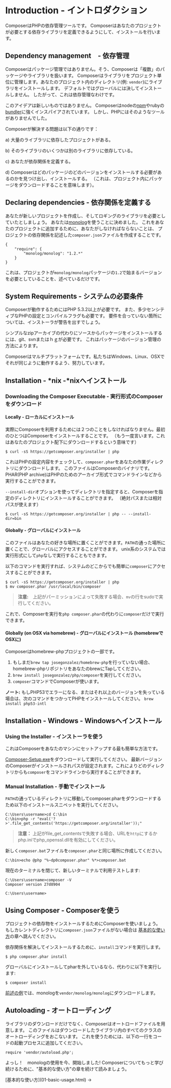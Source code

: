 # Introduction - イントロダクション

ComposerはPHPの依存管理ツールです。
Composerはあなたのプロジェクトが必要とする依存ライブラリを定義できるようにして、インストールを行います。

<!--
Composer is a tool for dependency management in PHP. It allows you to declare
the dependent libraries your project needs and it will install them in your
project for you.
-->

## Dependency management　- 依存管理

Composerはパッケージ管理ではありません。そう、Composerは「複数」のパッケージやライブラリを扱います。
Composerはライブラリをプロジェクト単位に管理します。あなたのプロジェクト内のディレクトリ(例: `vendor`)にライブラリをインストールします。
デフォルトではグローバルには決してインストールしません。
したがって、これは依存管理なわけです。

<!--
Composer is not a package manager. Yes, it deals with "packages" or libraries, but
it manages them on a per-project basis, installing them in a directory (e.g. `vendor`)
inside your project. By default it will never install anything globally. Thus,
it is a dependency manager.
-->

このアイデアは新しいものではありません。
Composerはnodeの[npm](http://npmjs.org/)やrubyの[bundler](http://gembundler.com/)に強くインスパイアされています。
しかし、PHPにはそのようなツールがありませんでした。

Composerが解決する問題は以下の通りです：

a) 大量のライブラリに依存したプロジェクトがある。

b) そのライブラリのいくつかは別のライブラリに依存している。

c) あなたが依存関係を定義する。

d) Composerはどのパッケージのどのバージョンをインストールする必要があるのかを見つけ出し、インストールする。
  （これは、プロジェクト内にパッケージをダウンロードすることを意味します）。

<!--
This idea is not new and Composer is strongly inspired by node's [npm](http://npmjs.org/)
and ruby's [bundler](http://gembundler.com/). But there has not been such a tool
for PHP.

The problem that Composer solves is this:

a) You have a project that depends on a number of libraries.

b) Some of those libraries depend on other libraries.

c) You declare the things you depend on.

d) Composer finds out which versions of which packages need to be installed, and
   installs them (meaning it downloads them into your project).
-->

## Declaring dependencies - 依存関係を定義する

あなたが新しいプロジェクトを作成し、そしてロギングのライブラリを必要としていたとしましょう。
あなたは[monolog](https://github.com/Seldaek/monolog)を使うことに決めました。
これをあなたのプロジェクトに追加するために、あなたがしなければならないことは、
プロジェクトの依存関係を記述した`composer.json`ファイルを作成することです。

<!--
Let's say you are creating a project, and you need a library that does logging.
You decide to use [monolog](https://github.com/Seldaek/monolog). In order to
add it to your project, all you need to do is create a `composer.json` file
which describes the project's dependencies.
-->

    {
        "require": {
            "monolog/monolog": "1.2.*"
        }
    }

これは、プロジェクトが`monolog/monolog`パッケージの`1.2`で始まるバージョンを必要としていることを、述べているだけです。

<!--
We are simply stating that our project requires some `monolog/monolog` package,
any version beginning with `1.2`.
-->

## System Requirements - システムの必要条件

Composerが動作するためにはPHP 5.3.2以上が必要です。
また、多少センシティブなPHPの設定とコンパイルフラグも必要です。
要件を合っていない箇所については、インストーラが警告を出すでしょう。

<!--
Composer requires PHP 5.3.2+ to run. A few sensitive php settings and compile
flags are also required, but the installer will warn you about any
incompatibilities.
-->

シンプルなzipアーカイブの代わりにソースからパッケージをインストールするには、git、svnまたはｈｇが必要です。
これはパッケージのバージョン管理の方法によります。

<!--
To install packages from sources instead of simple zip archives, you will need
git, svn or hg depending on how the package is version-controlled.
-->

Composerはマルチプラットフォームです。私たちはWindows、Linux、OSXでそれが同じように動作するよう、努力しています。

<!--
Composer is multi-platform and we strive to make it run equally well on Windows,
Linux and OSX.
-->

## Installation - *nix -*nixへインストール

### Downloading the Composer Executable - 実行形式のComposerをダウンロード

#### Locally - ローカルにインストール

実際にComposerを利用するためには２つのことをしなければなりません。最初のひとつはComposerをインストールすることです。
（もう一度言います。これはあなたのプロジェクト配下にダウンロードするという意味です）

<!--
To actually get Composer, we need to do two things. The first one is installing
Composer (again, this means downloading it into your project):
-->

    $ curl -sS https://getcomposer.org/installer | php

これはPHPの設定内容をチェックして、`composer.phar`をあなたの作業ディレクトリにダウンロードします。
このファイルはComposerのバイナリです。
PHAR(PHP archive)はPHPのためのアーカイブ形式でコマンドラインなどから実行することができます。

<!--
This will just check a few PHP settings and then download `composer.phar` to
your working directory. This file is the Composer binary. It is a PHAR (PHP
archive), which is an archive format for PHP which can be run on the command
line, amongst other things.
-->

`--install-dir`オプションを使ってディレクトリを指定すると、Composerを指定のディレクトリにインストールすることができます。
（絶対パスまたは相対パスが使えます）

<!--
You can install Composer to a specific directory by using the `--install-dir`
option and providing a target directory (it can be an absolute or relative path):
-->

    $ curl -sS https://getcomposer.org/installer | php -- --install-dir=bin

#### Globally - グローバルにインストール

このファイルはあなたの好きな場所に置くことができます。`PATH`の通った場所に置くことで、グローバルにアクセスすることができます。
unix系のシステムでは実行形式にして`php`なしで実行することもできます。

<!--
You can place this file anywhere you wish. If you put it in your `PATH`,
you can access it globally. On unixy systems you can even make it
executable and invoke it without `php`.
-->

以下のコマンドを実行すれば、システムのどこからでも簡単に`composer`にアクセスすることができます。

<!--
You can run these commands to easily access `composer` from anywhere on your system:
-->

    $ curl -sS https://getcomposer.org/installer | php
    $ mv composer.phar /usr/local/bin/composer

> **注意:**　上記がパーミッションによって失敗する場合、`mv`の行をsudoで実行してください。

<!--
**Note:** If the above fails due to permissions, run the `mv` line
again with sudo.
-->

これで、Composerを実行を`php composer.phar`の代わりに`composer`だけで実行できます。

<!--
Then, just run `composer` in order to run Composer instead of `php composer.phar`.
-->

#### Globally (on OSX via homebrew) - グローバルにインストール (homebrewでOSXに)

Composerはhomebrew-phpプロジェクトの一部です。

1. もしまだ`brew tap josegonzalez/homebrew-php`を行っていない場合、homebrew-phpリポジトリをあなたのbrewにTapしてください。
2. `brew install josegonzalez/php/composer`を実行してください。
3. `composer`コマンドでComposerが使います。

<!--
Composer is part of the homebrew-php project.

1. Tap the homebrew-php repository into your brew installation if you haven't done
   so yet: `brew tap josegonzalez/homebrew-php`
2. Run `brew install josegonzalez/php/composer`.
3. Use Composer with the `composer` command.
-->

**ノート:** もしPHP53でエラーになる、またはそれ以上のバージョンを失っている場合は、次のコマンドをつかってPHPをインストールしてください。
`brew install php53-intl`

<!--
> **Note:** If you receive an error saying PHP53 or higher is missing use this command to install php 
> `brew install php53-intl`
-->

## Installation - Windows - Windowsへインストール

### Using the Installer - インストーラを使う

これはComposerをあなたのマシンにセットアップする最も簡単な方法です。

<!--
This is the easiest way to get Composer set up on your machine.
-->

[Composer-Setup.exe](https://getcomposer.org/Composer-Setup.exe)をダウンロードして実行してください。
最新バージョンのComposerがインストールされパスが設定されます。これによりどのディレクトリからも`composer`をコマンドラインから実行することができます。

<!--
Download and run [Composer-Setup.exe](https://getcomposer.org/Composer-Setup.exe),
it will install the latest Composer version and set up your PATH so that you can
just call `composer` from any directory in your command line.
-->

### Manual Installation - 手動でインストール

`PATH`の通っているディレクトリに移動してcomposer.pharをダウンロードするため以下のインストールスニペットを実行してください。

<!--
Change to a directory on your `PATH` and run the install snippet to download
composer.phar:
-->

    C:\Users\username>cd C:\bin
    C:\bin>php -r "eval('?>'.file_get_contents('https://getcomposer.org/installer'));"

> **注意：** 上記がfile_get_contentsで失敗する場合、URLを`http`にするかphp.iniでphp_openssl.dllを有効にしてください。

<!--
> **Note:** If the above fails due to file_get_contents, use the `http` url or enable php_openssl.dll in php.ini
-->

新しく`composer.bat`ファイルを`composer.phar`と同じ場所に作成してください。

<!--
Create a new `composer.bat` file alongside `composer.phar`:
-->

    C:\bin>echo @php "%~dp0composer.phar" %*>composer.bat

現在のターミナルを閉じて、新しいターミナルで利用テストします:

<!--
Close your current terminal. Test usage with a new terminal:
-->

    C:\Users\username>composer -V
    Composer version 27d8904

    C:\Users\username>

## Using Composer - Composerを使う

プロジェクトの依存物をインストールするためにComposerを使いましょう。
もしカレントディレクトリに`composer.json`ファイルがない場合は
[基本的な使い方](01-basic-usage.html)の章へ跳んでください。

<!--
We will now use Composer to install the dependencies of the project. If you
don't have a `composer.json` file in the current directory please skip to the
[Basic Usage](01-basic-usage.md) chapter.
-->

依存関係を解決してインストールするために、`install`コマンドを実行します。

<!--
To resolve and download dependencies, run the `install` command:
-->

    $ php composer.phar install

グローバルにインストールしてpharを外しているなら、代わりに以下を実行します:

<!--
If you did a global install and do not have the phar in that directory
run this instead:
-->

    $ composer install

[前述の例](#declaring-dependencies-)では、monologを`vendor/monolog/monolog`にダウンロードします。

<!--
Following the [example above](#declaring-dependencies), this will download
monolog into the `vendor/monolog/monolog` directory.
-->

## Autoloading - オートローディング

ライブラリのダウンロードだけでなく、Composerはオートロードファイルを用意します。
このファイルはダウンロードしたライブラリ内のすべてのクラスのオートローディングをおこないます。
これを使うためには、以下の一行をコードの起動プロセスに追加してください。

<!--
Besides downloading the library, Composer also prepares an autoload file that's
capable of autoloading all of the classes in any of the libraries that it
downloads. To use it, just add the following line to your code's bootstrap
process:
-->

    require 'vendor/autoload.php';

よっし！　monologの使用を今、開始しました! Composerについてもっと学び続けるために、"基本的な使い方"の章を続けて読みましょう。

<!--
Woah! Now start using monolog! To keep learning more about Composer, keep
reading the "Basic Usage" chapter.
-->

<p class="prev-next">
[基本的な使い方](01-basic-usage.html) &rarr;
</p>

<!--
[Basic Usage](01-basic-usage.md) &rarr;
-->